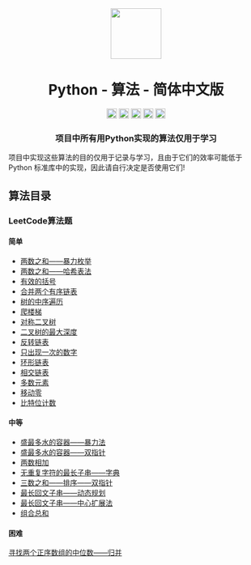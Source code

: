 <div align="center">
<!-- Title: -->
  <a href="https://github.com/TheAlgorithm-SimpleChinese/">
    <img src="https://my-git-hub-1302050737.cos.ap-beijing.myqcloud.com/Profile/plane-1828996.svg" height="100">
  </a>
    <h1><a">Python - 算法</a> - 简体中文版</h1>
<!-- Labels: -->
  <!-- First row: -->
  <a>
    <img src="https://img.shields.io/github/license/hopetree/izone" height="20" alt="Github Ready-to-Code">
  </a>
  <a>
    <img src="https://img.shields.io/pypi/pyversions/Django" height="20" alt="Contributions Welcome">
  </a>
  <a>
    <img src="https://my-git-hub-1302050737.cos.ap-beijing.myqcloud.com/Profile/donate.svg" height="20" alt="Donate">
  </a>
  <img src="https://img.shields.io/github/repo-size/TheAlgorithms/Python.svg?label=Repo%20size&style=flat-square" height="20">
   </a>
  <a>
    <img src="https://img.shields.io/badge/Chat-Gitter-ff69b4.svg?label=Chat&logo=gitter&style=flat-square" height="20" alt="Gitter chat">
  </a>
  <!-- Second row: -->
  <br>
<!-- Short description: -->
  <h3>项目中所有用Python实现的算法仅用于学习</h3>
</div>


项目中实现这些算法的目的仅用于记录与学习，且由于它们的效率可能低于 Python 标准库中的实现，因此请自行决定是否使用它们!

## 算法目录

### LeetCode算法题

#### 简单

* [两数之和——暴力枚举](https://github.com/TheAlgorithm-SimpleChinese/Python/blob/main/LeetCode算法题/简单/两数之和_暴力枚举.py)
* [两数之和——哈希表法](https://github.com/TheAlgorithm-SimpleChinese/Python/blob/main/LeetCode算法题/简单/两数之和_哈希表法.py)
* [有效的括号](https://github.com/TheAlgorithm-SimpleChinese/Python/blob/main/LeetCode算法题/简单/有效的括号.py)
* [合并两个有序链表](https://github.com/TheAlgorithm-SimpleChinese/Python/blob/main/LeetCode算法题/简单/合并两个有序链表.py)
* [树的中序遍历](https://github.com/TheAlgorithm-SimpleChinese/Python/blob/main/LeetCode算法题/简单/树的中序遍历.py)
* [爬楼梯](https://github.com/TheAlgorithm-SimpleChinese/Python/blob/main/LeetCode算法题/简单/爬楼梯.py)
* [对称二叉树](https://github.com/TheAlgorithm-SimpleChinese/Python/blob/main/LeetCode算法题/简单/对称二叉树.py)
* [二叉树的最大深度](https://github.com/TheAlgorithm-SimpleChinese/Python/blob/main/LeetCode算法题/简单/二叉树的最大深度.py)
* [反转链表](https://github.com/TheAlgorithm-SimpleChinese/Python/blob/main/LeetCode算法题/简单/反转链表.py)
* [只出现一次的数字](https://github.com/TheAlgorithm-SimpleChinese/Python/blob/main/LeetCode算法题/简单/只出现一次的数字.py)
* [环形链表](https://github.com/TheAlgorithm-SimpleChinese/Python/blob/main/LeetCode算法题/简单/环形链表.py)
* [相交链表](https://github.com/TheAlgorithm-SimpleChinese/Python/blob/main/LeetCode算法题/简单/相交链表.py)
* [多数元素](https://github.com/TheAlgorithm-SimpleChinese/Python/blob/main/LeetCode算法题/简单/多数元素.py)
* [移动零](https://github.com/TheAlgorithm-SimpleChinese/Python/blob/main/LeetCode算法题/简单/移动零.py)
* [比特位计数](https://github.com/TheAlgorithm-SimpleChinese/Python/blob/main/LeetCode算法题/简单/比特位计数.py)

#### 中等

* [盛最多水的容器——暴力法](https://github.com/TheAlgorithm-SimpleChinese/Python/blob/main/LeetCode算法题/中等/盛最多水的容器_暴力法.py)
* [盛最多水的容器——双指针](https://github.com/TheAlgorithm-SimpleChinese/Python/blob/main/LeetCode算法题/中等/盛最多水的容器_双指针.py)
* [两数相加](https://github.com/TheAlgorithm-SimpleChinese/Python/blob/main/LeetCode算法题/中等/两数相加.py)
* [无重复字符的最长子串——字典](https://github.com/TheAlgorithm-SimpleChinese/Python/blob/main/LeetCode算法题/中等/无重复字符的最长子串_字典.py)
* [三数之和——排序——双指针](https://github.com/TheAlgorithm-SimpleChinese/Python/blob/main/LeetCode算法题/中等/三数之和_排序_双指针.py)
* [最长回文子串——动态规划](https://github.com/TheAlgorithm-SimpleChinese/Python/blob/main/LeetCode算法题/中等/最长回文子串_动态规划.py)
* [最长回文子串——中心扩展法](https://github.com/TheAlgorithm-SimpleChinese/Python/blob/main/LeetCode算法题/中等/最长回文子串_中心扩展法.py)
* [组合总和](https://github.com/TheAlgorithm-SimpleChinese/Python/blob/main/LeetCode算法题/中等/组合总和.py)

#### 困难

[寻找两个正序数组的中位数——归并](https://github.com/TheAlgorithm-SimpleChinese/Python/blob/main/LeetCode算法题/困难/寻找两个正序数组的中位数_归并.py)








